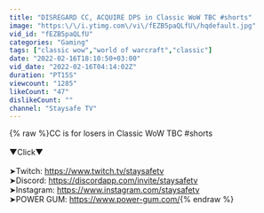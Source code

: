 ```yaml
---
title: "DISREGARD CC, ACQUIRE DPS in Classic WoW TBC #shorts"
image: "https:\/\/i.ytimg.com\/vi\/fEZB5paQLfU\/hqdefault.jpg"
vid_id: "fEZB5paQLfU"
categories: "Gaming"
tags: ["classic wow","world of warcraft","classic"]
date: "2022-02-16T18:10:50+03:00"
vid_date: "2022-02-16T04:14:02Z"
duration: "PT15S"
viewcount: "1285"
likeCount: "47"
dislikeCount: ""
channel: "Staysafe TV"
---
```

{% raw %}CC is for losers in Classic WoW TBC #shorts<br /><br />▼Click▼<br /><br />➤Twitch: <a rel="nofollow" target="blank" href="https://www.twitch.tv/staysafetv">https://www.twitch.tv/staysafetv</a><br />➤Discord: <a rel="nofollow" target="blank" href="https://discordapp.com/invite/staysafetv">https://discordapp.com/invite/staysafetv</a><br />➤Instagram: <a rel="nofollow" target="blank" href="https://www.instagram.com/staysafetv">https://www.instagram.com/staysafetv</a><br />➤POWER GUM: <a rel="nofollow" target="blank" href="https://www.power-gum.com/">https://www.power-gum.com/</a>{% endraw %}
